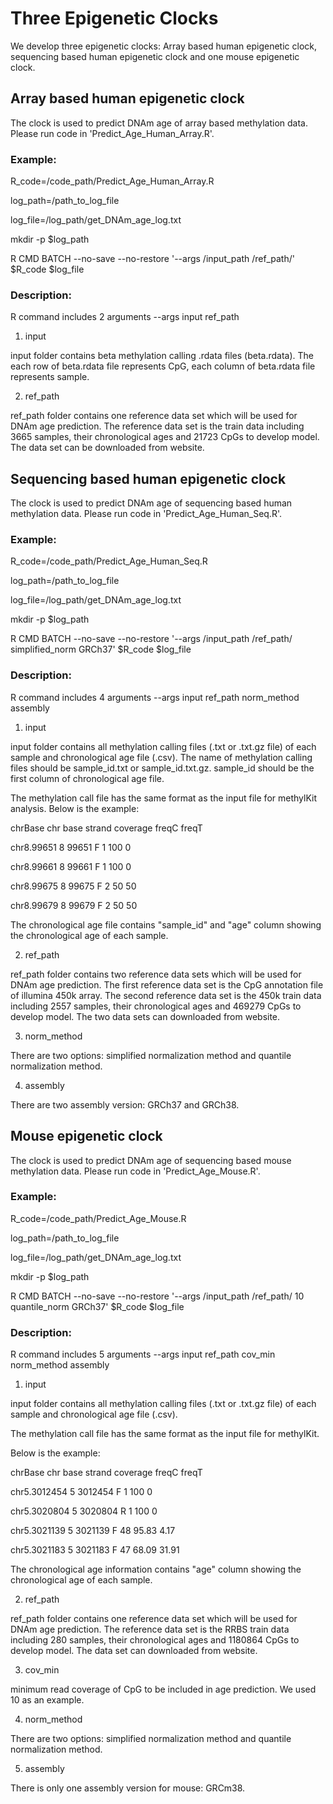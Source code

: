 # Three Epigenetic Clocks

We develop three epigenetic clocks: Array based human epigenetic clock, sequencing based human epigenetic clock and one mouse epigenetic clock.

## Array based human epigenetic clock

The clock is used to predict DNAm age of array based methylation data. Please run code in 'Predict_Age_Human_Array.R'.

### Example:

R_code=/code_path/Predict_Age_Human_Array.R

log_path=/path_to_log_file

log_file=/log_path/get_DNAm_age_log.txt

mkdir -p $log_path

R CMD BATCH --no-save --no-restore '--args /input_path /ref_path/' $R_code $log_file

### Description:

R command includes 2 arguments
--args input ref_path

1. input

input folder contains beta methylation calling .rdata files (beta.rdata). The each row of beta.rdata file represents CpG,
each column of beta.rdata file represents sample.

2. ref_path

ref_path folder contains one reference data set which will be used for DNAm age prediction.
The reference data set is the train data including 3665 samples, their chronological ages and 21723 CpGs to develop model.
The data set can be downloaded from website.

## Sequencing based human epigenetic clock

The clock is used to predict DNAm age of sequencing based human methylation data. Please run code in 'Predict_Age_Human_Seq.R'.

### Example:

R_code=/code_path/Predict_Age_Human_Seq.R

log_path=/path_to_log_file

log_file=/log_path/get_DNAm_age_log.txt

mkdir -p $log_path

R CMD BATCH --no-save --no-restore '--args /input_path /ref_path/ simplified_norm GRCh37' $R_code $log_file

### Description:

R command includes 4 arguments
--args input ref_path norm_method assembly


1. input

input folder contains all methylation calling files (.txt or .txt.gz file) of each sample and chronological age file (.csv).
The name of methylation calling files should be sample_id.txt or sample_id.txt.gz.
sample_id should be the first column of chronological age file.

The methylation call file has the same format as the input file for methylKit analysis. 
Below is the example:

chrBase      chr		base  	strand  	coverage  	freqC 	freqT

chr8.99651	  8	  99651 	F 	1 	100 	0

chr8.99661	  8	  99661	  F	  1	  100	  0

chr8.99675	  8 	99675 	F	  2 	50  	50

chr8.99679	  8	  99679	  F	  2	  50	  50


The chronological age file contains "sample_id" and "age" column showing the chronological age of each sample.


2. ref_path

ref_path folder contains two reference data sets which will be used for DNAm age prediction.
The first reference data set is the CpG annotation file of illumina 450k array.
The second reference data set is the 450k train data including 2557 samples, their chronological ages and 469279 CpGs to develop model.
The two data sets can downloaded from website.

3. norm_method

There are two options: simplified normalization method and quantile normalization method.

4. assembly

There are two assembly version: GRCh37 and GRCh38.


## Mouse epigenetic clock

The clock is used to predict DNAm age of sequencing based mouse methylation data. Please run code in 'Predict_Age_Mouse.R'.

### Example:

R_code=/code_path/Predict_Age_Mouse.R

log_path=/path_to_log_file

log_file=/log_path/get_DNAm_age_log.txt

mkdir -p $log_path

R CMD BATCH --no-save --no-restore '--args /input_path /ref_path/ 10 quantile_norm GRCh37' $R_code $log_file

### Description:

R command includes 5 arguments
--args input ref_path cov_min norm_method assembly


1. input

input folder contains all methylation calling files (.txt or .txt.gz file) of each sample and chronological age file (.csv).

The methylation call file has the same format as the input file for methylKit.

Below is the example:

chrBase	chr	base	strand	coverage	freqC	freqT

chr5.3012454	5	3012454	F	1	100	0

chr5.3020804	5	3020804	R	1	100	0

chr5.3021139	5	3021139	F	48	95.83	4.17

chr5.3021183	5	3021183	F	47	68.09	31.91

The chronological age information contains "age" column showing the chronological age of each sample.


2. ref_path

ref_path folder contains one reference data set which will be used for DNAm age prediction.
The reference data set is the RRBS train data including 280 samples, their chronological ages and 1180864 CpGs to develop model.
The data set can downloaded from website.


3. cov_min

minimum read coverage of CpG to be included in age prediction. We used 10 as an example.

4. norm_method

There are two options: simplified normalization method and quantile normalization method.

5. assembly

There is only one assembly version for mouse: GRCm38.



